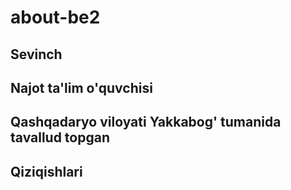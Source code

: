 # about-be2
## Sevinch
## Najot ta'lim o'quvchisi
## Qashqadaryo  viloyati Yakkabog' tumanida tavallud topgan
## Qiziqishlari
